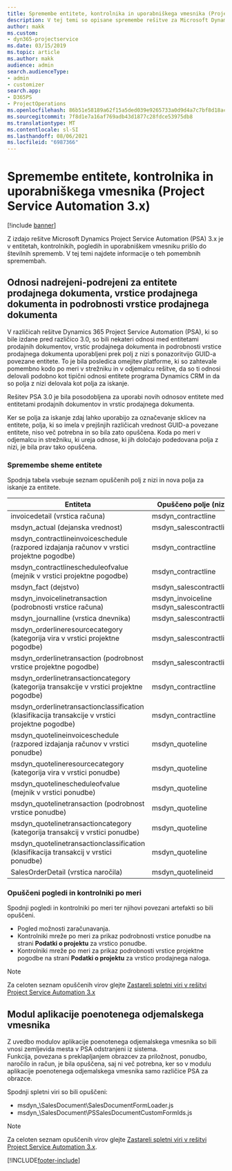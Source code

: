 ```yaml
---
title: Spremembe entitete, kontrolnika in uporabniškega vmesnika (Project Service Automation 3.x)
description: V tej temi so opisane spremembe rešitve za Microsoft Dynamics Project Service Automation 3.x.
author: makk
ms.custom:
- dyn365-projectservice
ms.date: 03/15/2019
ms.topic: article
ms.author: makk
audience: admin
search.audienceType:
- admin
- customizer
search.app:
- D365PS
- ProjectOperations
ms.openlocfilehash: 86b51e58189a62f15a5ded039e9265733a0d9d4a7c7bf8d18ac46aadf1d2a931
ms.sourcegitcommit: 7f8d1e7a16af769adb43d1877c28fdce53975db8
ms.translationtype: MT
ms.contentlocale: sl-SI
ms.lasthandoff: 08/06/2021
ms.locfileid: "6987366"
---
```

# <a name="entity-control-and-user-interface-changes-project-service-automation-3x"></a>Spremembe entitete, kontrolnika in uporabniškega vmesnika (Project Service Automation 3.x)

[!include [banner](../../includes/psa-now-project-operations.md)]


Z izdajo rešitve Microsoft Dynamics Project Service Automation (PSA) 3.x je v entitetah, kontrolnikih, pogledih in uporabniškem vmesniku prišlo do številnih sprememb. V tej temi najdete informacije o teh pomembnih spremembah.

## <a name="parent-child-relationships-for-sales-document-sales-document-line-sales-document-line-detail-entities"></a>Odnosi nadrejeni-podrejeni za entitete prodajnega dokumenta, vrstice prodajnega dokumenta in podrobnosti vrstice prodajnega dokumenta
V različicah rešitve Dynamics 365 Project Service Automation (PSA), ki so bile izdane pred različico 3.0, so bili nekateri odnosi med entitetami prodajnih dokumentov, vrstic prodajnega dokumenta in podrobnosti vrstice prodajnega dokumenta uporabljeni prek polj z nizi s ponazoritvijo GUID-a povezane entitete. To je bila posledica omejitev platforme, ki so zahtevale pomembno kodo po meri v strežniku in v odjemalcu rešitve, da so ti odnosi delovali podobno kot tipični odnosi entitete programa Dynamics CRM in da so polja z nizi delovala kot polja za iskanje.

Rešitev PSA 3.0 je bila posodobljena za uporabi novih odnosov entitete med entitetami prodajnih dokumentov in vrstic prodajnega dokumenta.

Ker se polja za iskanje zdaj lahko uporabijo za označevanje sklicev na entitete, polja, ki so imela v prejšnjih različicah vrednost GUID-a povezane entitete, niso več potrebna in so bila zato opuščena. Koda po meri v odjemalcu in strežniku, ki ureja odnose, ki jih določajo podedovana polja z nizi, je bila prav tako opuščena.

### <a name="entity-schema-changes"></a>Spremembe sheme entitete
Spodnja tabela vsebuje seznam opuščenih polj z nizi in nova polja za iskanje za entitete. 

 Entiteta |   Opuščeno polje (niz) | Novo polje (iskanje)
--- | --- | ---
invoicedetail (vrstica računa) |  msdyn_contractline |    msdyn_contractlineid
msdyn_actual (dejanska vrednost) | msdyn_salescontractline |   msdyn_salescontractlineid
msdyn_contractlineinvoiceschedule (razpored izdajanja računov v vrstici projektne pogodbe) |    msdyn_contractline |    msdyn_contractlineid
msdyn_contractlinescheduleofvalue (mejnik v vrstici projektne pogodbe) |   msdyn_contractline |    msdyn_contractlineid
msdyn_fact (dejstvo) | msdyn_salescontractline |   msdyn_salescontractlineid
msdyn_invoicelinetransaction (podrobnosti vrstice računa) | msdyn_invoiceline <br> msdyn_salescontractline | msdyn_invoicelineid <br> msdyn_salescontractlineid
msdyn_journalline (vrstica dnevnika) |  msdyn_salescontractline |   msdyn_salescontractlineid
msdyn_orderlineresourcecategory (kategorija vira v vrstici projektne pogodbe) | msdyn_salescontractline |   msdyn_contractlineid
msdyn_orderlinetransaction (podrobnost vrstice projektne pogodbe) | msdyn_salescontractline |   msdyn_salescontractlineid
msdyn_orderlinetransactioncategory (kategorija transakcije v vrstici projektne pogodbe) |   msdyn_contractline |    msdyn_contractlineid
msdyn_orderlinetransactionclassification (klasifikacija transakcije v vrstici projektne pogodbe) |   msdyn_contractline |    msdyn_contractlineid
msdyn_quotelineinvoiceschedule (razpored izdajanja računov v vrstici ponudbe) |  msdyn_quoteline |   msdyn_quotelineid
msdyn_quotelineresourcecategory (kategorija vira v vrstici ponudbe) |    msdyn_quoteline |   msdyn_quotelineid
msdyn_quotelinescheduleofvalue (mejnik v vrstici ponudbe) | msdyn_quoteline |   msdyn_quotelineid
msdyn_quotelinetransaction (podrobnost vrstice ponudbe) |    msdyn_quoteline |   msdyn_quotelineid
msdyn_quotelinetransactioncategory (kategorija transakcij v vrstici ponudbe) |  msdyn_quoteline |   msdyn_quotelineid
msdyn_quotelinetransactionclassification (klasifikacija transakcij v vrstici ponudbe) |  msdyn_quoteline |   msdyn_quotelineid
SalesOrderDetail (vrstica naročila) | msdyn_quotelineid | msdyn_quoteline 

### <a name="deprecated-custom-views-and-controls"></a>Opuščeni pogledi in kontrolniki po meri
Spodnji pogledi in kontrolniki po meri ter njihovi povezani artefakti so bili opuščeni.

- Pogled možnosti zaračunavanja.
- Kontrolniki mreže po meri za prikaz podrobnosti vrstice ponudbe na strani **Podatki o projektu** za vrstico ponudbe.
- Kontrolniki mreže po meri za prikaz podrobnosti vrstice projektne pogodbe na strani **Podatki o projektu** za vrstico prodajnega naloga.

> [!NOTE]
> Za celoten seznam opuščenih virov glejte [Zastareli spletni viri v rešitvi Project Service Automation 3.x](../developer-guides/web-resources-deprecated-v3.x.md)

## <a name="unified-client-interface-app-module"></a>Modul aplikacije poenotenega odjemalskega vmesnika
Z uvedbo modulov aplikacije poenotenega odjemalskega vmesnika so bili vnosi zemljevida mesta v PSA odstranjeni iz sistema.  
Funkcija, povezana s preklapljanjem obrazcev za priložnost, ponudbo, naročilo in račun, je bila opuščena, saj ni več potrebna, ker so v modulu aplikacije poenotenega odjemalskega vmesnika samo različice PSA za obrazce.  

Spodnji spletni viri so bili opuščeni:

- msdyn_\SalesDocument\SalesDocumentFormLoader.js
- msdyn_\SalesDocument\PSSalesDocumentCustomFormIds.js

> [!NOTE]
> Za celoten seznam opuščenih virov glejte [Zastareli spletni viri v rešitvi Project Service Automation 3.x](../developer-guides/web-resources-deprecated-v3.x.md).




[!INCLUDE[footer-include](../../includes/footer-banner.md)]